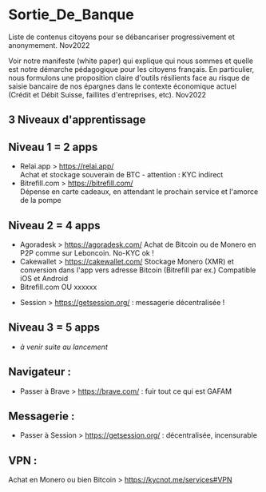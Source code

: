 # Sortie_De_Banque
Liste de contenus citoyens pour se débancariser progressivement et anonymement. Nov2022

Voir notre manifeste (white paper) qui explique qui nous sommes et quelle est notre démarche pédagogique pour les citoyens français.
En particulier, nous formulons une proposition claire d'outils résilients face au risque de saisie bancaire de nos épargnes dans le contexte économique actuel (Crédit et Débit Suisse, faillites d'entreprises, etc). Nov2022


3 Niveaux d'apprentissage
------------
Niveau 1 = 2 apps
-----
- Relai.app  > https://relai.app/   
      Achat et stockage souverain de BTC - attention : KYC indirect
- Bitrefill.com  > https://bitrefill.com/   
      Dépense en carte cadeaux, en attendant le prochain service et l'amorce de la pompe

Niveau 2 = 4 apps
-----
- Agoradesk  > https://agoradesk.com/
      Achat de Bitcoin ou de Monero en P2P comme sur Leboncoin. No-KYC ok !
- Cakewallet > https://cakewallet.com/
       Stockage Monero (XMR) et conversion dans l'app vers adresse Bitcoin (Bitrefill par ex.)
      Compatible iOS et Android
- Bitrefill.com  OU  xxxxxx

+ Session  > https://getsession.org/  : messagerie décentralisée !

Niveau 3 = 5 apps
-----
- *à venir suite au lancement*


Navigateur :
---
- Passer à Brave > https://brave.com/  : fuir tout ce qui est GAFAM

Messagerie :
---
- Passer à Session > https://getsession.org/  :  décentralisée, incensurable 

VPN : 
---
Achat en Monero ou bien Bitcoin > https://kycnot.me/services#VPN


